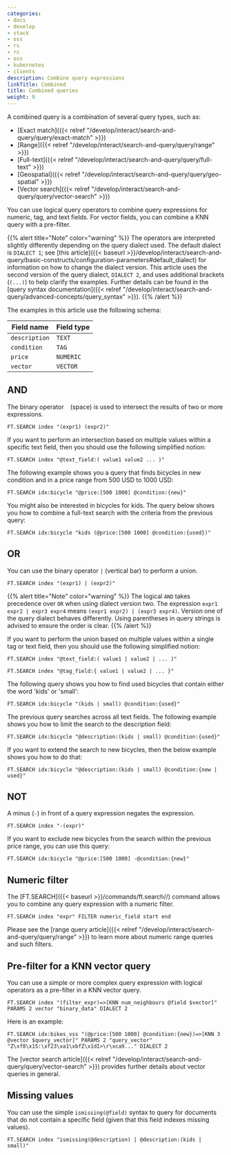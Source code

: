 ```yaml
---
categories:
- docs
- develop
- stack
- oss
- rs
- rc
- oss
- kubernetes
- clients
description: Combine query expressions
linkTitle: Combined
title: Combined queries
weight: 9
---
```


A combined query is a combination of several query types, such as:

* [Exact match]({{< relref "/develop/interact/search-and-query/query/exact-match" >}})
* [Range]({{< relref "/develop/interact/search-and-query/query/range" >}})
* [Full-text]({{< relref "/develop/interact/search-and-query/query/full-text" >}})
* [Geospatial]({{< relref "/develop/interact/search-and-query/query/geo-spatial" >}})
* [Vector search]({{< relref "/develop/interact/search-and-query/query/vector-search" >}})

You can use logical query operators to combine query expressions for numeric, tag, and text fields. For vector fields, you can combine a KNN query with a pre-filter.

{{% alert title="Note" color="warning" %}}
The operators are interpreted slightly differently depending on the query dialect used. The default dialect is `DIALECT 1`; see [this article]({{< baseurl >}}/develop/interact/search-and-query/basic-constructs/configuration-parameters#default_dialect) for information on how to change the dialect version. This article uses the second version of the query dialect, `DIALECT 2`, and uses additional brackets (`(...)`) to help clarify the examples. Further details can be found in the [query syntax documentation]({{< relref "/develop/interact/search-and-query/advanced-concepts/query_syntax" >}}). 
{{% /alert  %}}

The examples in this article use the following schema:

| Field name    | Field type   |
| -----------   | ----------   |
| `description` | `TEXT`       |
| `condition`   | `TAG`        |
| `price`       | `NUMERIC`    |
| `vector`      | `VECTOR`     |

## AND

The binary operator ` ` (space) is used to intersect the results of two or more expressions.

```
FT.SEARCH index "(expr1) (expr2)"
```

If you want to perform an intersection based on multiple values within a specific text field, then you should use the following simplified notion:

```
FT.SEARCH index "@text_field:( value1 value2 ... )"
```

The following example shows you a query that finds bicycles in new condition and in a price range from 500 USD to 1000 USD:

```
FT.SEARCH idx:bicycle "@price:[500 1000] @condition:{new}"
```

You might also be interested in bicycles for kids. The query below shows you how to combine a full-text search with the criteria from the previous query:

```
FT.SEARCH idx:bicycle "kids (@price:[500 1000] @condition:{used})"
```

## OR

You can use the binary operator `|` (vertical bar) to perform a union.

```
FT.SEARCH index "(expr1) | (expr2)"
```

{{% alert title="Note" color="warning" %}}
The logical `AND` takes precedence over `OR` when using dialect version two. The expression `expr1 expr2 | expr3 expr4` means `(expr1 expr2) | (expr3 expr4)`. Version one of the query dialect behaves differently. Using parentheses in query strings is advised to ensure the order is clear.
 {{% /alert  %}}


If you want to perform the union based on multiple values within a single tag or text field, then you should use the following simplified notion:

```
FT.SEARCH index "@text_field:( value1 | value2 | ... )"
```

```
FT.SEARCH index "@tag_field:{ value1 | value2 | ... }"
```

The following query shows you how to find used bicycles that contain either the word 'kids' or 'small':

```
FT.SEARCH idx:bicycle "(kids | small) @condition:{used}"
```

The previous query searches across all text fields. The following example shows you how to limit the search to the description field:

```
FT.SEARCH idx:bicycle "@description:(kids | small) @condition:{used}"
```

If you want to extend the search to new bicycles, then the below example shows you how to do that:

```
FT.SEARCH idx:bicycle "@description:(kids | small) @condition:{new | used}"
```

## NOT

A minus (`-`) in front of a query expression negates the expression.

```
FT.SEARCH index "-(expr)"
```

If you want to exclude new bicycles from the search within the previous price range, you can use this query:

```
FT.SEARCH idx:bicycle "@price:[500 1000] -@condition:{new}"
```

## Numeric filter

The [FT.SEARCH]({{< baseurl >}}/commands/ft.search//) command allows you to combine any query expression with a numeric filter.

```
FT.SEARCH index "expr" FILTER numeric_field start end
```

Please see the [range query article]({{< relref "/develop/interact/search-and-query/query/range" >}}) to learn more about numeric range queries and such filters.


## Pre-filter for a KNN  vector query

You can use a simple or more complex query expression with logical operators as a pre-filter in a KNN vector query. 

```
FT.SEARCH index "(filter_expr)=>[KNN num_neighbours @field $vector]" PARAMS 2 vector "binary_data" DIALECT 2
```

Here is an example:

```
FT.SEARCH idx:bikes_vss "(@price:[500 1000] @condition:{new})=>[KNN 3 @vector $query_vector]" PARAMS 2 "query_vector" "Z\xf8\x15:\xf23\xa1\xbfZ\x1dI>\r\xca9..." DIALECT 2
```

The [vector search article]({{< relref "/develop/interact/search-and-query/query/vector-search" >}}) provides further details about vector queries in general.

## Missing values
You can use the simple `ismissing(@field)` syntax to query for documents that do not contain a specific field (given that this field indexes missing values).

```
FT.SEARCH index "ismissing(@description) | @description:(kids | small)"
```